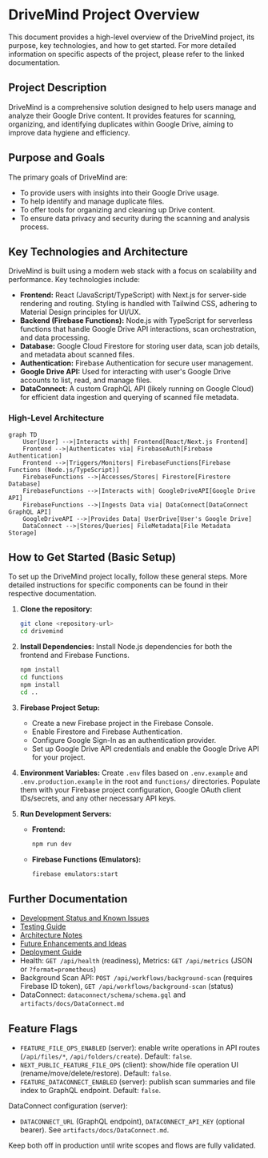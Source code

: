 # DriveMind Project Overview

This document provides a high-level overview of the DriveMind project, its purpose, key technologies, and how to get started. For more detailed information on specific aspects of the project, please refer to the linked documentation.

## Project Description

DriveMind is a comprehensive solution designed to help users manage and analyze their Google Drive content. It provides features for scanning, organizing, and identifying duplicates within Google Drive, aiming to improve data hygiene and efficiency.

## Purpose and Goals

The primary goals of DriveMind are:
- To provide users with insights into their Google Drive usage.
- To help identify and manage duplicate files.
- To offer tools for organizing and cleaning up Drive content.
- To ensure data privacy and security during the scanning and analysis process.

## Key Technologies and Architecture

DriveMind is built using a modern web stack with a focus on scalability and performance. Key technologies include:

-   **Frontend:** React (JavaScript/TypeScript) with Next.js for server-side rendering and routing. Styling is handled with Tailwind CSS, adhering to Material Design principles for UI/UX.
-   **Backend (Firebase Functions):** Node.js with TypeScript for serverless functions that handle Google Drive API interactions, scan orchestration, and data processing.
-   **Database:** Google Cloud Firestore for storing user data, scan job details, and metadata about scanned files.
-   **Authentication:** Firebase Authentication for secure user management.
-   **Google Drive API:** Used for interacting with user's Google Drive accounts to list, read, and manage files.
-   **DataConnect:** A custom GraphQL API (likely running on Google Cloud) for efficient data ingestion and querying of scanned file metadata.

### High-Level Architecture

```mermaid
graph TD
    User[User] -->|Interacts with| Frontend[React/Next.js Frontend]
    Frontend -->|Authenticates via| FirebaseAuth[Firebase Authentication]
    Frontend -->|Triggers/Monitors| FirebaseFunctions[Firebase Functions (Node.js/TypeScript)]
    FirebaseFunctions -->|Accesses/Stores| Firestore[Firestore Database]
    FirebaseFunctions -->|Interacts with| GoogleDriveAPI[Google Drive API]
    FirebaseFunctions -->|Ingests Data via| DataConnect[DataConnect GraphQL API]
    GoogleDriveAPI -->|Provides Data| UserDrive[User's Google Drive]
    DataConnect -->|Stores/Queries| FileMetadata[File Metadata Storage]
```

## How to Get Started (Basic Setup)

To set up the DriveMind project locally, follow these general steps. More detailed instructions for specific components can be found in their respective documentation.

1.  **Clone the repository:**
    ```bash
    git clone <repository-url>
    cd drivemind
    ```

2.  **Install Dependencies:**
    Install Node.js dependencies for both the frontend and Firebase Functions.
    ```bash
    npm install
    cd functions
    npm install
    cd ..
    ```

3.  **Firebase Project Setup:**
    *   Create a new Firebase project in the Firebase Console.
    *   Enable Firestore and Firebase Authentication.
    *   Configure Google Sign-In as an authentication provider.
    *   Set up Google Drive API credentials and enable the Google Drive API for your project.

4.  **Environment Variables:**
    Create `.env` files based on `.env.example` and `.env.production.example` in the root and `functions/` directories. Populate them with your Firebase project configuration, Google OAuth client IDs/secrets, and any other necessary API keys.

5.  **Run Development Servers:**
    *   **Frontend:**
        ```bash
        npm run dev
        ```
    *   **Firebase Functions (Emulators):**
        ```bash
        firebase emulators:start
        ```

## Further Documentation

-   [Development Status and Known Issues](DEVELOPMENT_STATUS.md)
-   [Testing Guide](TESTING_GUIDE.md)
-   [Architecture Notes](ARCHITECTURE_NOTES.md)
-   [Future Enhancements and Ideas](FUTURE_ENHANCEMENTS.md)
-   [Deployment Guide](DEPLOYMENT_GUIDE.md)
-   Health: `GET /api/health` (readiness), Metrics: `GET /api/metrics` (JSON or `?format=prometheus`)
-   Background Scan API: `POST /api/workflows/background-scan` (requires Firebase ID token), `GET /api/workflows/background-scan` (status)
 -   DataConnect: `dataconnect/schema/schema.gql` and `artifacts/docs/DataConnect.md`

## Feature Flags

- `FEATURE_FILE_OPS_ENABLED` (server): enable write operations in API routes (`/api/files/*`, `/api/folders/create`). Default: `false`.
- `NEXT_PUBLIC_FEATURE_FILE_OPS` (client): show/hide file operation UI (rename/move/delete/restore). Default: `false`.
- `FEATURE_DATACONNECT_ENABLED` (server): publish scan summaries and file index to GraphQL endpoint. Default: `false`.

DataConnect configuration (server):
- `DATACONNECT_URL` (GraphQL endpoint), `DATACONNECT_API_KEY` (optional bearer). See `artifacts/docs/DataConnect.md`.

Keep both off in production until write scopes and flows are fully validated.
